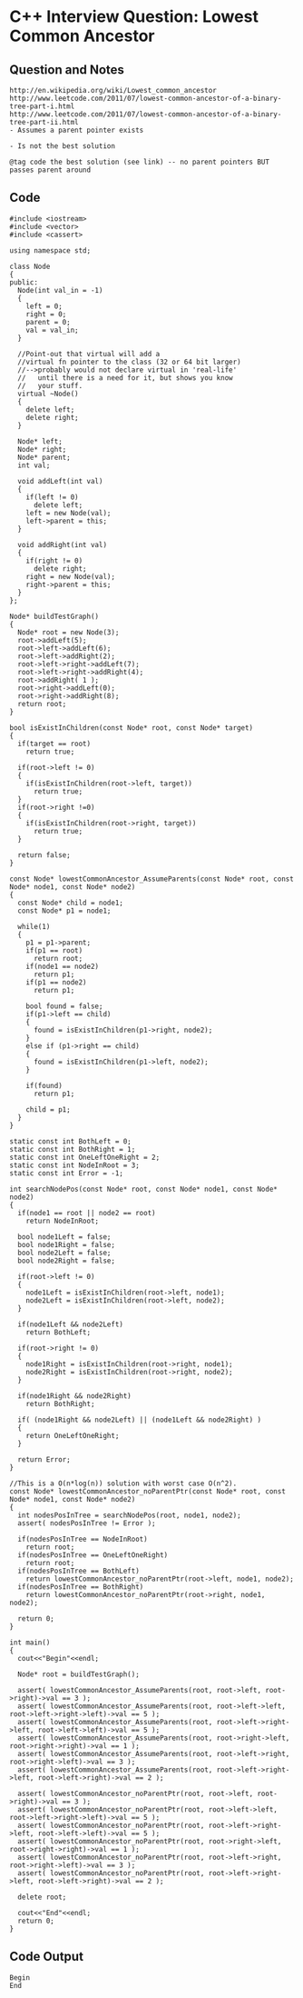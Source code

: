 
# C++ Interview Question: Lowest Common Ancestor

## Question and Notes

    http://en.wikipedia.org/wiki/Lowest_common_ancestor
    http://www.leetcode.com/2011/07/lowest-common-ancestor-of-a-binary-tree-part-i.html
    http://www.leetcode.com/2011/07/lowest-common-ancestor-of-a-binary-tree-part-ii.html
    - Assumes a parent pointer exists
    
    - Is not the best solution
    
    @tag code the best solution (see link) -- no parent pointers BUT passes parent around

## Code

    
    #include <iostream>
    #include <vector>
    #include <cassert>
    
    using namespace std;
    
    class Node
    {
    public:
      Node(int val_in = -1)
      {
        left = 0;
        right = 0;
        parent = 0;
        val = val_in;
      }
      
      //Point-out that virtual will add a
      //virtual fn pointer to the class (32 or 64 bit larger)
      //-->probably would not declare virtual in 'real-life'
      //   until there is a need for it, but shows you know
      //   your stuff.
      virtual ~Node()
      {
        delete left;
        delete right;
      }
    
      Node* left;
      Node* right;
      Node* parent;
      int val;
    
      void addLeft(int val)
      {
        if(left != 0)
          delete left;
        left = new Node(val);
        left->parent = this;
      }
    
      void addRight(int val)
      {
        if(right != 0)
          delete right;
        right = new Node(val);
        right->parent = this;
      }
    };
    
    Node* buildTestGraph()
    {
      Node* root = new Node(3);
      root->addLeft(5);
      root->left->addLeft(6);
      root->left->addRight(2);
      root->left->right->addLeft(7);
      root->left->right->addRight(4);
      root->addRight( 1 );
      root->right->addLeft(0);
      root->right->addRight(8);
      return root;
    }
    
    bool isExistInChildren(const Node* root, const Node* target)
    {
      if(target == root)
        return true;
    
      if(root->left != 0)
      {
        if(isExistInChildren(root->left, target))
          return true;
      }
      if(root->right !=0)
      {
        if(isExistInChildren(root->right, target))
          return true;
      }
    
      return false;
    }
    
    const Node* lowestCommonAncestor_AssumeParents(const Node* root, const Node* node1, const Node* node2)
    {
      const Node* child = node1;
      const Node* p1 = node1;
    
      while(1)
      {
        p1 = p1->parent;
        if(p1 == root)
          return root;
        if(node1 == node2)
          return p1;
        if(p1 == node2)
          return p1;
    
        bool found = false;
        if(p1->left == child)
        {
          found = isExistInChildren(p1->right, node2);
        }
        else if (p1->right == child)
        {
          found = isExistInChildren(p1->left, node2);
        }
    
        if(found)
          return p1;
    
        child = p1;
      }
    }
    
    static const int BothLeft = 0;
    static const int BothRight = 1;
    static const int OneLeftOneRight = 2;
    static const int NodeInRoot = 3;
    static const int Error = -1;
    
    int searchNodePos(const Node* root, const Node* node1, const Node* node2)
    {
      if(node1 == root || node2 == root)
        return NodeInRoot;
    
      bool node1Left = false;
      bool node1Right = false;
      bool node2Left = false;
      bool node2Right = false;
    
      if(root->left != 0)
      {
        node1Left = isExistInChildren(root->left, node1);
        node2Left = isExistInChildren(root->left, node2);
      }
    
      if(node1Left && node2Left)
        return BothLeft;
    
      if(root->right != 0)
      {
        node1Right = isExistInChildren(root->right, node1);
        node2Right = isExistInChildren(root->right, node2);
      }
    
      if(node1Right && node2Right)
        return BothRight;
    
      if( (node1Right && node2Left) || (node1Left && node2Right) )
      {
        return OneLeftOneRight;
      }
    
      return Error;
    }
    
    //This is a O(n*log(n)) solution with worst case O(n^2).
    const Node* lowestCommonAncestor_noParentPtr(const Node* root, const Node* node1, const Node* node2)
    {
      int nodesPosInTree = searchNodePos(root, node1, node2);
      assert( nodesPosInTree != Error );
    
      if(nodesPosInTree == NodeInRoot)
        return root;
      if(nodesPosInTree == OneLeftOneRight)
        return root;
      if(nodesPosInTree == BothLeft)
        return lowestCommonAncestor_noParentPtr(root->left, node1, node2);
      if(nodesPosInTree == BothRight)
        return lowestCommonAncestor_noParentPtr(root->right, node1, node2);
    
      return 0;
    }
    
    int main()
    {
      cout<<"Begin"<<endl;
      
      Node* root = buildTestGraph();
    
      assert( lowestCommonAncestor_AssumeParents(root, root->left, root->right)->val == 3 );
      assert( lowestCommonAncestor_AssumeParents(root, root->left->left, root->left->right->left)->val == 5 );
      assert( lowestCommonAncestor_AssumeParents(root, root->left->right->left, root->left->left)->val == 5 );
      assert( lowestCommonAncestor_AssumeParents(root, root->right->left, root->right->right)->val == 1 );
      assert( lowestCommonAncestor_AssumeParents(root, root->left->right, root->right->left)->val == 3 );
      assert( lowestCommonAncestor_AssumeParents(root, root->left->right->left, root->left->right)->val == 2 );
    
      assert( lowestCommonAncestor_noParentPtr(root, root->left, root->right)->val == 3 );
      assert( lowestCommonAncestor_noParentPtr(root, root->left->left, root->left->right->left)->val == 5 );
      assert( lowestCommonAncestor_noParentPtr(root, root->left->right->left, root->left->left)->val == 5 );
      assert( lowestCommonAncestor_noParentPtr(root, root->right->left, root->right->right)->val == 1 );
      assert( lowestCommonAncestor_noParentPtr(root, root->left->right, root->right->left)->val == 3 );
      assert( lowestCommonAncestor_noParentPtr(root, root->left->right->left, root->left->right)->val == 2 );
    
      delete root;
    
      cout<<"End"<<endl;
      return 0;
    }

## Code Output

    Begin
    End

